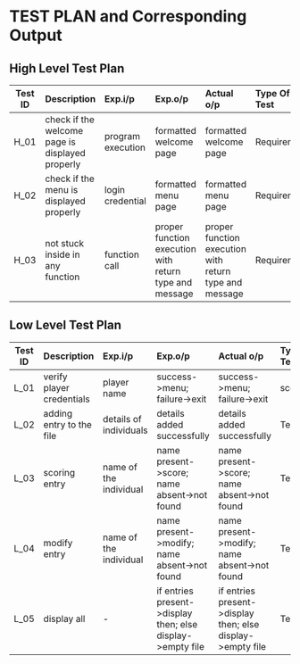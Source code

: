 # TEST PLAN and Corresponding Output

## High Level Test Plan
| Test ID | Description | Exp.i/p | Exp.o/p | Actual o/p | Type Of Test |
| --------|:------------|:--------|:--------|:-----------|:-------------|
| H_01 | check if the welcome page is displayed properly | program execution | formatted welcome page | formatted welcome page| Requirement |
| H_02 | check if the menu is displayed properly | login credential | formatted menu page | formatted menu page | Requirement |
| H_03 | not stuck inside in any function | function call | proper function execution with return type and message |  proper function execution with return type and message | Requirement |










## Low Level Test Plan
| Test ID | Description | Exp.i/p | Exp.o/p | Actual o/p | Type Of Test |
| --------|:------------|:--------|:--------|:-----------|:-------------|
| L_01 | verify player credentials | player name | success->menu; failure->exit |  success->menu; failure->exit | scenario |
| L_02 | adding entry to the file | details of individuals | details added successfully |  details added successfully | Technical |
| L_03 | scoring entry | name of the individual | name present->score; name absent->not found | name present->score; name absent->not found | Technical |
| L_04 | modify entry | name of the individual | name present->modify; name absent->not found | name present->modify; name absent->not found | Technical |
| L_05 | display all | - | if entries present->display then; else display->empty file | if entries present->display then; else display->empty file | Technical |
